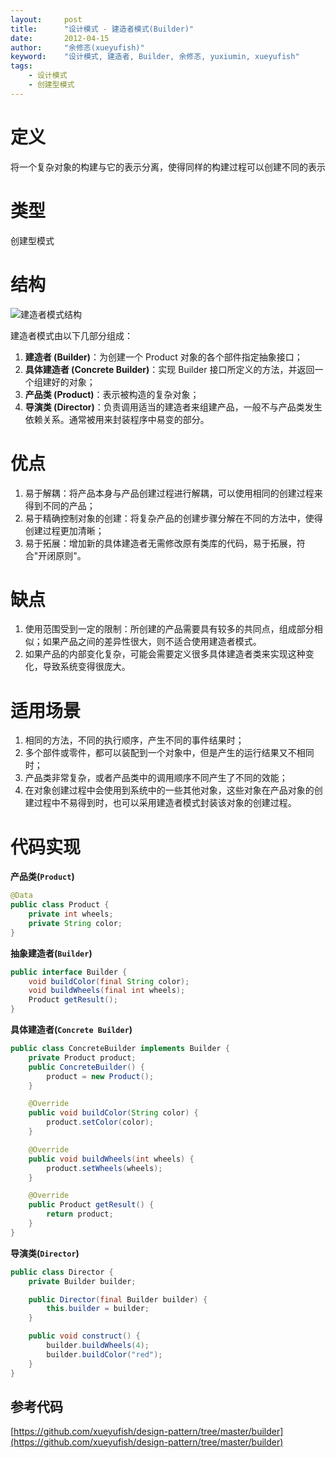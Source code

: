 ```yaml
---
layout:     post
title:      "设计模式 - 建造者模式(Builder)"
date:       2012-04-15
author:     "余修忞(xueyufish)"
keyword:    "设计模式, 建造者, Builder, 余修忞, yuxiumin, xueyufish"
tags:
    - 设计模式
    - 创建型模式
---
```


# 定义
将一个复杂对象的构建与它的表示分离，使得同样的构建过程可以创建不同的表示

# 类型
创建型模式

# 结构

![建造者模式结构](http://img.yuxiumin.com/screenshots/design-patterns/c73ac087e363fe63156e35d2bca0ae11.png)

建造者模式由以下几部分组成：
1. **建造者 (Builder)**：为创建一个 Product 对象的各个部件指定抽象接口；
2. **具体建造者 (Concrete Builder)**：实现 Builder 接口所定义的方法，并返回一个组建好的对象；
3. **产品类 (Product)**：表示被构造的复杂对象；
4. **导演类 (Director)**：负责调用适当的建造者来组建产品，一般不与产品类发生依赖关系。通常被用来封装程序中易变的部分。

# 优点
1. 易于解耦：将产品本身与产品创建过程进行解耦，可以使用相同的创建过程来得到不同的产品；
2. 易于精确控制对象的创建：将复杂产品的创建步骤分解在不同的方法中，使得创建过程更加清晰；
3. 易于拓展：增加新的具体建造者无需修改原有类库的代码，易于拓展，符合"开闭原则"。

# 缺点
1. 使用范围受到一定的限制：所创建的产品需要具有较多的共同点，组成部分相似；如果产品之间的差异性很大，则不适合使用建造者模式。
2. 如果产品的内部变化复杂，可能会需要定义很多具体建造者类来实现这种变化，导致系统变得很庞大。

# 适用场景
1. 相同的方法，不同的执行顺序，产生不同的事件结果时；
2. 多个部件或零件，都可以装配到一个对象中，但是产生的运行结果又不相同时；
3. 产品类非常复杂，或者产品类中的调用顺序不同产生了不同的效能；
4. 在对象创建过程中会使用到系统中的一些其他对象，这些对象在产品对象的创建过程中不易得到时，也可以采用建造者模式封装该对象的创建过程。

# 代码实现

**产品类(`Product`)**
```java
@Data
public class Product {
    private int wheels;
    private String color;
}
```

**抽象建造者(`Builder`)**
```java
public interface Builder {
    void buildColor(final String color);
    void buildWheels(final int wheels);
    Product getResult();
}
```

**具体建造者(`Concrete Builder`)**
```java
public class ConcreteBuilder implements Builder {
    private Product product;
    public ConcreteBuilder() {
        product = new Product();
    }

    @Override
    public void buildColor(String color) {
        product.setColor(color);
    }

    @Override
    public void buildWheels(int wheels) {
        product.setWheels(wheels);
    }

    @Override
    public Product getResult() {
        return product;
    }
}
```

**导演类(`Director`)**
```java
public class Director {
    private Builder builder;

    public Director(final Builder builder) {
        this.builder = builder;
    }

    public void construct() {
        builder.buildWheels(4);
        builder.buildColor("red");
    }
}
```

## 参考代码
[https://github.com/xueyufish/design-pattern/tree/master/builder](https://github.com/xueyufish/design-pattern/tree/master/builder)